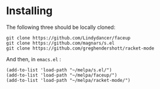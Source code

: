 Installing
==========

The following three should be locally cloned:

    git clone https://github.com/Lindydancer/faceup
    git clone https://github.com/magnars/s.el
    git clone https://github.com/greghendershott/racket-mode

And then, in `emacs.el` :

    (add-to-list 'load-path "~/melpa/s.el/")
    (add-to-list 'load-path "~/melpa/faceup/")
    (add-to-list 'load-path "~/melpa/racket-mode/")

